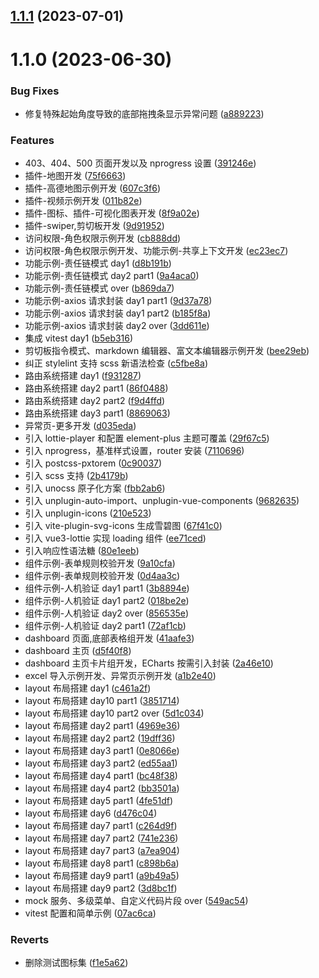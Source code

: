 

## [1.1.1](https://github.com/self-denial-cy/vue-scorpio-admin/compare/1.1.0...1.1.1) (2023-07-01)

# 1.1.0 (2023-06-30)


### Bug Fixes

* 修复特殊起始角度导致的底部拖拽条显示异常问题 ([a889223](https://github.com/self-denial-cy/vue-scorpio-admin/commit/a88922372cb23783457287fd6b3074a90cf2cb81))


### Features

* 403、404、500 页面开发以及 nprogress 设置 ([391246e](https://github.com/self-denial-cy/vue-scorpio-admin/commit/391246e468ba5a394be12f009b72e58a169b7058))
* 插件-地图开发 ([75f6663](https://github.com/self-denial-cy/vue-scorpio-admin/commit/75f66632a44366738f0349fe34e1e15cd894501d))
* 插件-高德地图示例开发 ([607c3f6](https://github.com/self-denial-cy/vue-scorpio-admin/commit/607c3f6aec554e315e25076c881f79526e86c91e))
* 插件-视频示例开发 ([011b82e](https://github.com/self-denial-cy/vue-scorpio-admin/commit/011b82eedb3d7bd80e5f79c582731c924f5950f5))
* 插件-图标、插件-可视化图表开发 ([8f9a02e](https://github.com/self-denial-cy/vue-scorpio-admin/commit/8f9a02e9b7d7ed53a4b53e9e09a33449df4e7d2b))
* 插件-swiper,剪切板开发 ([9d91952](https://github.com/self-denial-cy/vue-scorpio-admin/commit/9d9195273c8636213311453c47a228ac698291ba))
* 访问权限-角色权限示例开发 ([cb888dd](https://github.com/self-denial-cy/vue-scorpio-admin/commit/cb888dd35d35960b436d37bd33c5708a6faaf1cb))
* 访问权限-角色权限示例开发、功能示例-共享上下文开发 ([ec23ec7](https://github.com/self-denial-cy/vue-scorpio-admin/commit/ec23ec701136f6ed0ba8c4a28c72dea5412c7052))
* 功能示例-责任链模式 day1 ([d8b191b](https://github.com/self-denial-cy/vue-scorpio-admin/commit/d8b191b9ede67a55a939dd041fceae3af270cbbd))
* 功能示例-责任链模式 day2 part1 ([9a4aca0](https://github.com/self-denial-cy/vue-scorpio-admin/commit/9a4aca01c46abe286c6d0ec3867a6042f12a7e12))
* 功能示例-责任链模式 over ([b869da7](https://github.com/self-denial-cy/vue-scorpio-admin/commit/b869da7f810b33b9081b83cc51ebd3bab6c34bf3))
* 功能示例-axios 请求封装 day1 part1 ([9d37a78](https://github.com/self-denial-cy/vue-scorpio-admin/commit/9d37a785208f3138ed1114f9cd2baf26f5a6ef02))
* 功能示例-axios 请求封装 day1 part2 ([b185f8a](https://github.com/self-denial-cy/vue-scorpio-admin/commit/b185f8aa61294ec2d2bb4b1c1e2e7a57e68b237f))
* 功能示例-axios 请求封装 day2 over ([3dd611e](https://github.com/self-denial-cy/vue-scorpio-admin/commit/3dd611e8cc3805d384d0bbd24a265faacd3cb7b1))
* 集成 vitest day1 ([b5eb316](https://github.com/self-denial-cy/vue-scorpio-admin/commit/b5eb3162bc56de3daaae0ec03cd878c38f34c455))
* 剪切板指令模式、markdown 编辑器、富文本编辑器示例开发 ([bee29eb](https://github.com/self-denial-cy/vue-scorpio-admin/commit/bee29ebf02031ec4866d721cb7e0df84c76c4fcd))
* 纠正 stylelint 支持 scss 新语法检查 ([c5fbe8a](https://github.com/self-denial-cy/vue-scorpio-admin/commit/c5fbe8a4e36527cbc864b8cc36a6b95d94782a00))
* 路由系统搭建 day1 ([f931287](https://github.com/self-denial-cy/vue-scorpio-admin/commit/f931287ad4cb890a8d9ff1f67d2ccda9306f8124))
* 路由系统搭建 day2 part1 ([86f0488](https://github.com/self-denial-cy/vue-scorpio-admin/commit/86f0488c148329df43457cd26080026b18b8f6bb))
* 路由系统搭建 day2 part2 ([f9d4ffd](https://github.com/self-denial-cy/vue-scorpio-admin/commit/f9d4ffde6b9fe1f22b66f367ad6c16555402dc6b))
* 路由系统搭建 day3 part1 ([8869063](https://github.com/self-denial-cy/vue-scorpio-admin/commit/88690634138a867b34e4e674469423e7917dbca2))
* 异常页-更多开发 ([d035eda](https://github.com/self-denial-cy/vue-scorpio-admin/commit/d035eda345c625a1d251614a06aca413e2d19559))
* 引入 lottie-player 和配置 element-plus 主题可覆盖 ([29f67c5](https://github.com/self-denial-cy/vue-scorpio-admin/commit/29f67c512134b1ad9ec03d613c6a8e63f4435e13))
* 引入 nprogress，基准样式设置，router 安装 ([7110696](https://github.com/self-denial-cy/vue-scorpio-admin/commit/711069653f4d4ea3487e8a13c39805cc128583c6))
* 引入 postcss-pxtorem ([0c90037](https://github.com/self-denial-cy/vue-scorpio-admin/commit/0c90037538da6fd54abe59989ecb6b9fbc4f6060))
* 引入 scss 支持 ([2b4179b](https://github.com/self-denial-cy/vue-scorpio-admin/commit/2b4179b067e43e4bb71ee97e401ce12b0603b34e))
* 引入 unocss 原子化方案 ([fbb2ab6](https://github.com/self-denial-cy/vue-scorpio-admin/commit/fbb2ab61d65db929fc0ace497b87b32070398828))
* 引入 unplugin-auto-import、unplugin-vue-components ([9682635](https://github.com/self-denial-cy/vue-scorpio-admin/commit/9682635c7db37af0f00aab9dc2e1758acab326f0))
* 引入 unplugin-icons ([210e523](https://github.com/self-denial-cy/vue-scorpio-admin/commit/210e5235f84cc5cdfc123b78795bc00caf9859b7))
* 引入 vite-plugin-svg-icons 生成雪碧图 ([67f41c0](https://github.com/self-denial-cy/vue-scorpio-admin/commit/67f41c0a93f30bf21d2c94cf7598a04ed312df7b))
* 引入 vue3-lottie 实现 loading 组件 ([ee71ced](https://github.com/self-denial-cy/vue-scorpio-admin/commit/ee71ced5db09f70c56587dd34a67d34fcccc661c))
* 引入响应性语法糖 ([80e1eeb](https://github.com/self-denial-cy/vue-scorpio-admin/commit/80e1eeb6aa10d7f6a8878c9fafe5b7516b1b2a71))
* 组件示例-表单规则校验开发 ([9a10cfa](https://github.com/self-denial-cy/vue-scorpio-admin/commit/9a10cfa69e6c3d29203f5f320ab46622e46c0b26))
* 组件示例-表单规则校验开发 ([0d4aa3c](https://github.com/self-denial-cy/vue-scorpio-admin/commit/0d4aa3cfb2be45d3921fc1003f35ef924a42b8ee))
* 组件示例-人机验证 day1 part1 ([3b8894e](https://github.com/self-denial-cy/vue-scorpio-admin/commit/3b8894e9b73f8538c65eb2c6f0a19ee23e87da5d))
* 组件示例-人机验证 day1 part2 ([018be2e](https://github.com/self-denial-cy/vue-scorpio-admin/commit/018be2ede2bb03ebc7cf99bafadb38162d517700))
* 组件示例-人机验证 day2 over ([856535e](https://github.com/self-denial-cy/vue-scorpio-admin/commit/856535eba07803efaedd796315b9b8ec43a0cd5d))
* 组件示例-人机验证 day2 part1 ([72af1cb](https://github.com/self-denial-cy/vue-scorpio-admin/commit/72af1cbeae4de785a28dde2a53bf3c4069c48ab5))
* dashboard 页面,底部表格组开发 ([41aafe3](https://github.com/self-denial-cy/vue-scorpio-admin/commit/41aafe3966e986aca993d4aad12bf5d65951ca42))
* dashboard 主页 ([d5f40f8](https://github.com/self-denial-cy/vue-scorpio-admin/commit/d5f40f8b051b5921693ddf2222f1c56b227ab04e))
* dashboard 主页卡片组开发，ECharts 按需引入封装 ([2a46e10](https://github.com/self-denial-cy/vue-scorpio-admin/commit/2a46e10eebc2811c56a81e0b79c51caca74a6e7b))
* excel 导入示例开发、异常页示例开发 ([a1b2e40](https://github.com/self-denial-cy/vue-scorpio-admin/commit/a1b2e4026dc06dc0e9a427b7476f9428f87c2c9f))
* layout 布局搭建 day1 ([c461a2f](https://github.com/self-denial-cy/vue-scorpio-admin/commit/c461a2f349544236e804bf1cfb88e89a6ea234ed))
* layout 布局搭建 day10 part1 ([3851714](https://github.com/self-denial-cy/vue-scorpio-admin/commit/38517145a0734243ca08a3783eaf7dc6b0ab211c))
* layout 布局搭建 day10 part2 over ([5d1c034](https://github.com/self-denial-cy/vue-scorpio-admin/commit/5d1c034dd8a01dc0b18be77f487be4950b070e3f))
* layout 布局搭建 day2 part1 ([4969e36](https://github.com/self-denial-cy/vue-scorpio-admin/commit/4969e36c356c864cea79229859d5611867a1c283))
* layout 布局搭建 day2 part2 ([19dff36](https://github.com/self-denial-cy/vue-scorpio-admin/commit/19dff36e49efa1d16acaefe14654689b12a8636d))
* layout 布局搭建 day3 part1 ([0e8066e](https://github.com/self-denial-cy/vue-scorpio-admin/commit/0e8066e81d4f9d1430cca50823038b79f1256cef))
* layout 布局搭建 day3 part2 ([ed55aa1](https://github.com/self-denial-cy/vue-scorpio-admin/commit/ed55aa13b94d44208886109b5ae0a67701ad1a00))
* layout 布局搭建 day4 part1 ([bc48f38](https://github.com/self-denial-cy/vue-scorpio-admin/commit/bc48f3890006422e21a9a27dbfb10578e17ca4a1))
* layout 布局搭建 day4 part2 ([bb3501a](https://github.com/self-denial-cy/vue-scorpio-admin/commit/bb3501a95edd1544f05618ea923b6bb006493830))
* layout 布局搭建 day5 part1 ([4fe51df](https://github.com/self-denial-cy/vue-scorpio-admin/commit/4fe51df90620bb042af87372fb01617896b9a42e))
* layout 布局搭建 day6 ([d476c04](https://github.com/self-denial-cy/vue-scorpio-admin/commit/d476c046a72620367bed5d64f25fad67bae2dd7f))
* layout 布局搭建 day7 part1 ([c264d9f](https://github.com/self-denial-cy/vue-scorpio-admin/commit/c264d9f5eb25f32d8840f1906516b759f46ca8df))
* layout 布局搭建 day7 part2 ([741e236](https://github.com/self-denial-cy/vue-scorpio-admin/commit/741e236a1d9c4c842a9f7b68788a503e085864bb))
* layout 布局搭建 day7 part3 ([a7ea904](https://github.com/self-denial-cy/vue-scorpio-admin/commit/a7ea90469be876db7cf8e5cbb83880220b2d23f4))
* layout 布局搭建 day8 part1 ([c898b6a](https://github.com/self-denial-cy/vue-scorpio-admin/commit/c898b6a74016fbd2ff8ed7cbf3ebe29e46e6d7a0))
* layout 布局搭建 day9 part1 ([a9b49a5](https://github.com/self-denial-cy/vue-scorpio-admin/commit/a9b49a5d35b7fa464cf439dd4c2fdfce361f35f8))
* layout 布局搭建 day9 part2 ([3d8bc1f](https://github.com/self-denial-cy/vue-scorpio-admin/commit/3d8bc1fb36704778df6917f82c377696876154d8))
* mock 服务、多级菜单、自定义代码片段 over ([549ac54](https://github.com/self-denial-cy/vue-scorpio-admin/commit/549ac545e06ee6364b464138868b9f2774077a76))
* vitest 配置和简单示例 ([07ac6ca](https://github.com/self-denial-cy/vue-scorpio-admin/commit/07ac6cae3614269e442427e630631c6be3051a7f))


### Reverts

* 删除测试图标集 ([f1e5a62](https://github.com/self-denial-cy/vue-scorpio-admin/commit/f1e5a622c141a17e66b0a24d71bccb80aedfff60))